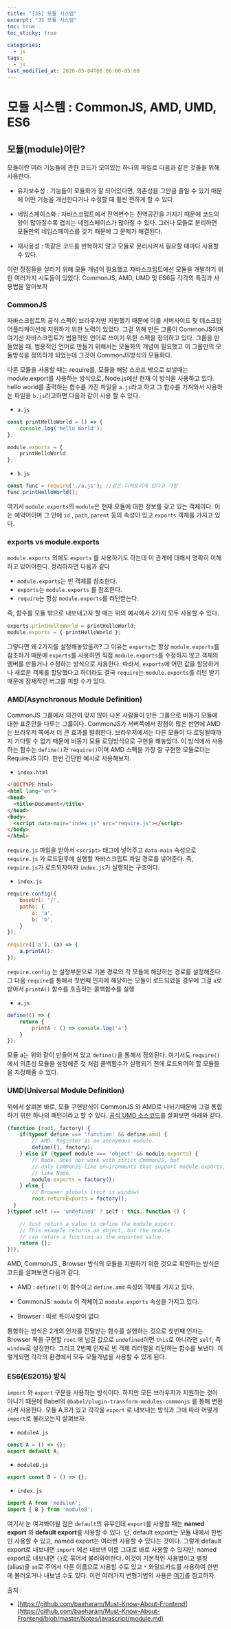 ```yaml
---
title: "[JS] 모듈 시스템"
excerpt: "JS 모듈 시스템"
toc: true
toc_sticky: true

categories:
  - js
tags:
  - js
last_modified_at: 2020-05-04T08:06:00-05:00
---
```


# 모듈 시스템 : CommonJS, AMD, UMD, ES6

## 모듈(module)이란?

모듈이란 여러 기능들에 관한 코드가 모여있는 하나의 파일로 다음과 같은 것들을 위해 사용한다.

+ 유지보수성 : 기능들이 모듈화가 잘 되어있다면, 의존성을 그만큼 줄일 수 있기 때문에 어떤 기능을 개선한다거나 수정할 때 훨씬 편하게 할 수 있다.

+ 네임스페이스화 : 자바스크립트에서 전역변수는 전역공간을 가지기 때문에 코드의 양이 많아질수록 겹치는 네임스페이스가 많아질 수 있다. 그러나 모듈로 분리하면 모듈만의 네임스페이스를 갖기 때문에 그 문제가 해결된다.

+ 재사용성 : 똑같은 코드를 반복하지 않고 모듈로 분리시켜서 필요할 때마다 사용할 수 있다.

이런 장점들을 살리기 위해 모듈 개념이 필요했고 자바스크립트에선 모듈을 개발하기 위한 여러가지 시도들이 있었다. CommonJS, AMD, UMD 및 ES6등 각각의 특징과 사용법을 알아보자


### CommonJS

자바스크립트의 공식 스펙이 브라우저만 지원했기 때문에 이를 서버사이드 및 데스크탑 어플리케이션에 지원하기 위한 노력이 있었다. 그걸 위해 만든 그룹이 CommonJS이며 여기선 자바스크립트가 범용적인 언어로 쓰이기 위한 스펙을 정의하고 있다. 그룹을 만들었을 때, 범용적인 언어로 만들기 위해서는 모듈화의 개념이 필요했고 이 그룹만의 모듈방식을 정의하게 되었는데 그것이 CommonJS방식의 모듈화다.

다른 모듈을 사용할 때는 require를, 모듈을 해당 스코프 밖으로 보낼때는 module.export를 사용하는 방식으로, Node.js에선 현재 이 방식을 사용하고 있다. hello world를 출력하는 함수를 가진 파일을 `a.js`라고 하고 그 함수를 가져와서 사용하는 파일을 `b.js`라고하면 다음과 같이 사용 할 수 있다.

+ `a.js`

```js
const printHelloWorld = () => {
    console.log('hello World');
};

module.exports = {
    printHelloWorld
};

```

+ `b.js`

```js
const func = require('./a.js'); //같은 디렉토리에 있다고 가정
func.printHelloWorld();

```

여기서 `module.exports`의 `module`은 현재 모듈에 대한 정보를 갖고 있는 객체이다. 이는 예약어이며 그 안에 `id` , `path`, `parent` 등의 속성이 있고 `exports` 객체를 가지고 있다.


### exports vs module.exports 

`module.exports` 외에도 `exports` 를 사용하기도 하는데 이 관계에 대해서 명확히 이해하고 있어야한다. 정리하자면 다음과 같다

+ `module.exports`는 빈 객체를 참조한다.
+ `exports`는 `module.exports` 를 참조한다.
+ `require`는 항상 `module.exports`를 리턴받는다.

즉, 함수를 모듈 밖으로 내보내고자 할 때는 위의 예시에서 2가지 모두 사용할 수 있다.


```js
exports.printHelloWorld = printHelloWorld;
module.exports = { printHelloWorld };

```

그렇다면 왜 2가지를 설정해놓았을까? 그 이유는 `exports`는 항상 `module.exports`를 참조하기 때문에 `exports`를 사용하면 직접 `module.exports`를 수정하지 않고 객체의 멤버를 만들거나 수정하는 방식으로 사용한다. 따라서, `exports`에 어떤 값을 할당하거나 새로운 객체를 할당했다고 하더라도 결국 `require`는 `module.exports`를 리턴 받기 때문에 잠재적인 버그를 피할 수가 있다.


### AMD(Asynchronous Module Definition)

CommonJS 그룹에서 의견이 맞지 않아 나온 사람들이 만든 그룹으로 비동기 모듈에 대한 표준안을 다루는 그룹이다. CommonJS가 서버쪽에서 장점이 많은 반면에 AMD는 브라우저 쪽에서 더 큰 효과를 발휘한다. 브라우저에서는 다른 모듈이 다 로딩될때까지 기다릴 수 없기 때문에 비동기 모듈 로딩방식으로 구현을 해놓았다. 이 방식에서 사용하는 함수는 `define()`과 `require()`이며 AMD 스펙을 가장 잘 구현한 모듈로더는 RequireJS 이다. 한번 간단한 예시로 사용해보자. 

+ `index.html`

```html
<!DOCTYPE html>
<html lang="en">
<head>
  <title>Document</title>
</head>
<body>
  <script data-main="index.js" src="require.js"></script>
</body>
</html>

```

`require.js` 파일을 받아서 `<script>` 태그에 넣어주고 `data-main` 속성으로 `require.js` 가 로드된후에 실행할 자바스크립트 파일 경로를 넣어준다. 즉, `require.js`가 로드되자마자 `index.js`가 실행되는 구조이다.

+ `index.js`

```js
require.config({
    baseUrl: '/',
    paths: {
        a: 'a',
        b: 'b',
    }
});

require(['a'], (a) => {
    a.printA();
});

```

`require.config` 는 설정부분으로 기본 경로와 각 모듈에 해당하는 경로를 설정해준다. 그 다음 `require`를 통해서 첫번째 인자에 해당하는 모듈이 로드되었을 경우에 그걸 `a`로 받아서 `printA()` 함수를 호출하는 콜백함수를 실행

+ `a.js`

```js
define(() => {
    return {
        printA : () => console.log('a')
    }
});

```


모듈 a는 위와 같이 만들어져 있고 `define()`을 통해서 정의된다. 여기서도 `require()` 에서 의존성 모듈을 설정해준 것 처럼 콜백함수가 실행되기 전에 로드되어야 할 모듈들을 지정해줄 수 있다. 


### UMD(Universal Module Definition)

위에서 살펴본 바로, 모듈 구현방식이 CommonJS 와 AMD로 나뉘기때문에 그걸 통합하기 위한 하나의 패턴이라고 할 수 있다.
[공식 UMD 소스코드](https://github.com/umdjs/umd/blob/master/templates/returnExports.js)를 살펴보면 아래와 같다.


```js
(function (root, factory) {
    if(typeof define === 'function' && define.amd) {
        // AMD. Register as an anonymous module.
        define([], factory);
    } else if (typeof module === 'object' && module.exports) {
        // Node. Does not work with strict CommonJS, but
        // only CommonJS-like environments that support module.exports,
        // like Node.
        module.exports = factory();
    } else {
        // Browser globals (root is window)
        root.returnExports = factory();
  }
}(typeof self !== 'undefined' ? self : this, function () {

    // Just return a value to define the module export.
    // This example returns an object, but the module
    // can return a function as the exported value.
    return {};
}));

```

AMD, CommonJS , Browser 방식의 모듈을 지원하기 위한 것으로 확인하는 방식은 코드를 살펴보면 다음과 같다. 

+ AMD : `define()` 이 함수이고 `define.amd` 속성의 객체를 가지고 있다.

+ CommonJS: `module` 이 객체이고 `module.exports` 속성을 가지고 있다.

+ Browser : 따로 특이사항이 없다.

통합하는 방식은 2개의 인자를 전달받는 함수를 실행하는 것으로 첫번째 인자는 Browser 쪽을 구현할 `root` 에 넘길 값으로  `undefined`이면 `this`로 아니라면 `self`, 즉 `window`로 설정한다. 그리고 2번째 인자로 빈 객체 리터럴을 리턴하는 함수를 보낸다. 이렇게되면 각각의 환경에서 모두 모듈개념을 사용할 수 있게 된다.


### ES6(ES2015) 방식 

`import` 와 `export` 구문을 사용하는 방식이다. 하지만 모든 브라우저가 지원하는 것이 아니기 때문에 Babel의 `@babel/plugin-transform-modules-commonjs` 를 통해 변환시켜 사용한다. 모듈 A,B가 있고 각각을 `export` 로 내보내는 방식과 그에 따라 어떻게 `import`로 불러오는지 살펴보자.


+ `moduleA.js`

```js
const A = () => {};
export default A;

```

+ `moduleB.js`

```js
export const B = () => {};

```

+ `index.js`


```js
import A from 'moduleA';
import { B } from 'moduleB';

```

여기서 눈 여겨봐야될 점은 `default`의 유무인데 `export`를 사용할 때는 **named export** 와 **default export**를 사용할 수 있다. 단, default export는 모듈 내에서 한번만 사용할 수 있고, named export는 여러번 사용할 수 있다는 것이다. 그렇게 default export로 내보내면 `import` 에선 내보낸 이름 그대로 바로 사용할 수 있지만, named export로 내보내면 `{}`로 묶어서 불러와야한다. 이것이 기본적인 사용법이고 별칭(alias)을 `as`로 주어서 다른 이름으로 사용할 수도 있고 `*` 와일드카드를 사용하여 한번에 불러오거나 내보낼 수도 있다. 이런 여러가지 변형기법의 사용은 
[여기](https://velog.io/@doondoony/JavaScript-Module-System#-es6-modulesesm)를 참고하자.


출처 : 
+ [https://github.com/baeharam/Must-Know-About-Frontend](https://github.com/baeharam/Must-Know-About-Frontend/blob/master/Notes/javascript/module.md)